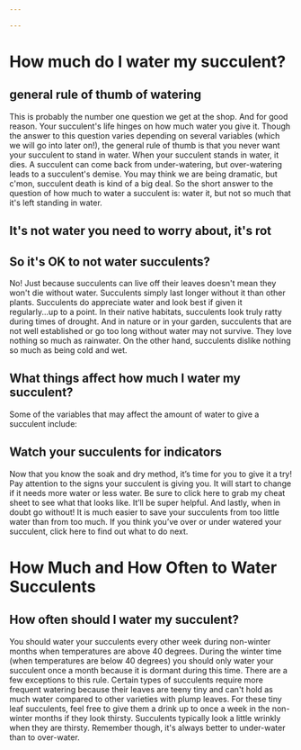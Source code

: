 ```yaml
---

---
```



# How much do I water my succulent?

## general rule of thumb of watering

 This is probably the number one question we get at the shop. And for good reason. Your succulent's life hinges on how much water you give it. Though the answer to this question varies depending on several variables (which we will go into later on!), the general rule of thumb is that you never want your succulent to stand in water. When your succulent stands in water, it dies. A succulent can come back from under-watering, but over-watering leads to a succulent's demise. You may think we are being dramatic, but c'mon, succulent death is kind of a big deal. So the short answer to the question of how much to water a succulent is: water it, but not so much that it's left standing in water.

 ## It's not water you need to worry about, it's rot

 ## So it's OK to not water succulents?
 No! Just because succulents can live off their leaves doesn't mean they won't die without water. Succulents simply last longer without it than other plants. Succulents do appreciate water and look best if given it regularly...up to a point.
In their native habitats, succulents look truly ratty during times of drought. And in nature or in your garden, succulents that are not well established or go too long without water may not survive.
They love nothing so much as rainwater. On the other hand, succulents dislike nothing so much as being cold and wet.


 ## What things affect how much I water my succulent?
 Some of the variables that may affect the amount of water to give a succulent include:

## Watch your succulents for indicators
Now that you know the soak and dry method, it’s time for you to give it a try!
Pay attention to the signs your succulent is giving you. It will start to change if it needs more water or less water. Be sure to click here to grab my cheat sheet to see what that looks like. It’ll be super helpful.
And lastly, when in doubt go without!
It is much easier to save your succulents from too little water than from too much. If you think you’ve over or under watered your succulent, click here to find out what to do next.


# How Much and How Often to Water Succulents


 ## How often should I water my succulent?
 You should water your succulents every other week during non-winter months when temperatures are above 40 degrees. During the winter time (when temperatures are below 40 degrees) you should only water your succulent once a month because it is dormant during this time.
There are a few exceptions to this rule. Certain types of succulents require more frequent watering because their leaves are teeny tiny and can't hold as much water compared to other varieties with plump leaves. For these tiny leaf succulents, feel free to give them a drink up to once a week in the non-winter months if they look thirsty. Succulents typically look a little wrinkly when they are thirsty. Remember though, it's always better to under-water than to over-water.
